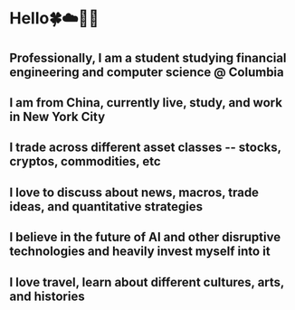# Hello🍀☁️👩‍💻
## Professionally, I am a student studying financial engineering and computer science @ Columbia 
## I am from China, currently live, study, and work in New York City
## I trade across different asset classes -- stocks, cryptos, commodities, etc 
## I love to discuss about news, macros, trade ideas, and quantitative strategies
## I believe in the future of AI and other disruptive technologies and heavily invest myself into it
## I love travel, learn about different cultures, arts, and histories 
